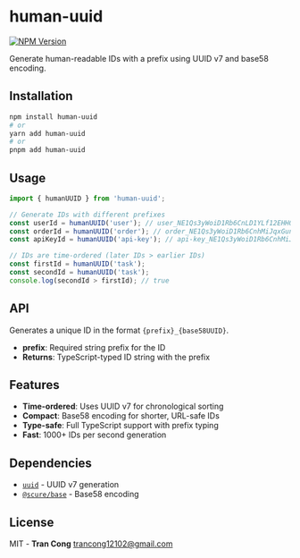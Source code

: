 # human-uuid

[![NPM Version](https://img.shields.io/npm/v/human-uuid)](https://www.npmjs.com/package/human-uuid)

Generate human-readable IDs with a prefix using UUID v7 and base58 encoding.

## Installation

```bash
npm install human-uuid
# or
yarn add human-uuid
# or
pnpm add human-uuid
```

## Usage

```typescript
import { humanUUID } from 'human-uuid';

// Generate IDs with different prefixes
const userId = humanUUID('user'); // user_NE1Qs3yWoiD1Rb6CnLD1YLf12EHHQMboRU2CsmeztzdaCTv9K
const orderId = humanUUID('order'); // order_NE1Qs3yWoiD1Rb6CnhMiJqxGunkvx68Qu4YwzjUasDs4UqBn7
const apiKeyId = humanUUID('api-key'); // api-key_NE1Qs3yWoiD1Rb6CnhMiJqxGunkvx68Qu4jrtJBtPhBdDZP6y

// IDs are time-ordered (later IDs > earlier IDs)
const firstId = humanUUID('task');
const secondId = humanUUID('task');
console.log(secondId > firstId); // true
```

## API

Generates a unique ID in the format `{prefix}_{base58UUID}`.

- **prefix**: Required string prefix for the ID
- **Returns**: TypeScript-typed ID string with the prefix

## Features

- **Time-ordered**: Uses UUID v7 for chronological sorting
- **Compact**: Base58 encoding for shorter, URL-safe IDs
- **Type-safe**: Full TypeScript support with prefix typing
- **Fast**: 1000+ IDs per second generation

## Dependencies

- [`uuid`](https://www.npmjs.com/package/uuid) - UUID v7 generation
- [`@scure/base`](https://www.npmjs.com/package/@scure/base) - Base58 encoding

## License

MIT - **Tran Cong** <trancong12102@gmail.com>
